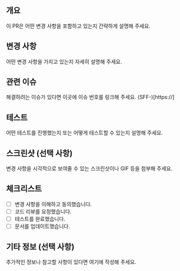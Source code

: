 ## 개요
이 PR은 어떤 변경 사항을 포함하고 있는지 간략하게 설명해 주세요.

## 변경 사항
어떤 변경 사항을 가지고 있는지 자세히 설명해 주세요.

## 관련 이슈
해결하려는 이슈가 있다면 이곳에 이슈 번호를 링크해 주세요.
(SFF-)[https://]

## 테스트
어떤 테스트를 진행했는지 또는 어떻게 테스트할 수 있는지 설명해 주세요.

## 스크린샷 (선택 사항)
변경 사항을 시각적으로 보여줄 수 있는 스크린샷이나 GIF 등을 첨부해 주세요.

## 체크리스트
- [ ] 변경 사항을 이해하고 동의했습니다.
- [ ] 코드 리뷰를 요청했습니다.
- [ ] 테스트를 완료했습니다.
- [ ] 문서를 업데이트했습니다.

## 기타 정보 (선택 사항)
추가적인 정보나 참고할 사항이 있다면 여기에 작성해 주세요.